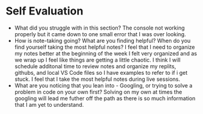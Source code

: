 # Self Evaluation

- What did you struggle with in this section?
The console not working properly but it came down to one small error that I was over looking.
- How is note-taking going? What are you finding helpful? When do you find yourself taking the most helpful notes?
I feel that I need to organize my notes better at the beginning of the week I felt very organized and as we wrap up I feel like things are getting a little chaotic. I think I will schedule additonal time to review notes and organize my replits, githubs, and local VS Code files so I have examples to refer to if i get stuck. I feel that I take the most helpful notes during live sessions.
- What are you noticing that you lean into - Googling, or trying to solve a problem in code on your own first?
Solving on my own at times the googling will lead me futher off the path as there is so much information that I am yet to understand. 
